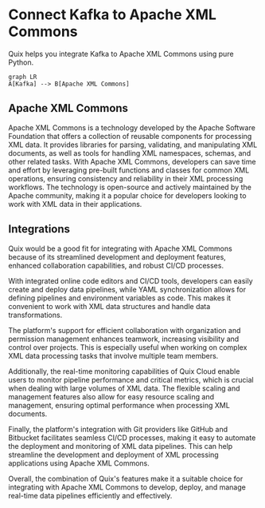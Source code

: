 # Connect Kafka to Apache XML Commons

Quix helps you integrate Kafka to Apache XML Commons using pure Python.

```mermaid
graph LR
A[Kafka] --> B[Apache XML Commons]
```

## Apache XML Commons

Apache XML Commons is a technology developed by the Apache Software Foundation that offers a collection of reusable components for processing XML data. It provides libraries for parsing, validating, and manipulating XML documents, as well as tools for handling XML namespaces, schemas, and other related tasks. With Apache XML Commons, developers can save time and effort by leveraging pre-built functions and classes for common XML operations, ensuring consistency and reliability in their XML processing workflows. The technology is open-source and actively maintained by the Apache community, making it a popular choice for developers looking to work with XML data in their applications.

## Integrations

Quix would be a good fit for integrating with Apache XML Commons because of its streamlined development and deployment features, enhanced collaboration capabilities, and robust CI/CD processes. 

With integrated online code editors and CI/CD tools, developers can easily create and deploy data pipelines, while YAML synchronization allows for defining pipelines and environment variables as code. This makes it convenient to work with XML data structures and handle data transformations.

The platform's support for efficient collaboration with organization and permission management enhances teamwork, increasing visibility and control over projects. This is especially useful when working on complex XML data processing tasks that involve multiple team members.

Additionally, the real-time monitoring capabilities of Quix Cloud enable users to monitor pipeline performance and critical metrics, which is crucial when dealing with large volumes of XML data. The flexible scaling and management features also allow for easy resource scaling and management, ensuring optimal performance when processing XML documents.

Finally, the platform's integration with Git providers like GitHub and Bitbucket facilitates seamless CI/CD processes, making it easy to automate the deployment and monitoring of XML data pipelines. This can help streamline the development and deployment of XML processing applications using Apache XML Commons. 

Overall, the combination of Quix's features make it a suitable choice for integrating with Apache XML Commons to develop, deploy, and manage real-time data pipelines efficiently and effectively.

